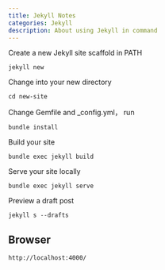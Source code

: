 ```yaml
---
title: Jekyll Notes
categories: Jekyll
description: About using Jekyll in command
---
```


Create a new Jekyll site scaffold in PATH

```
jekyll new
```

Change into your new directory

```
cd new-site
```

Change Gemfile and _config.yml，  run

```
bundle install
```

<!-- more -->

Build your site

```
bundle exec jekyll build
```

Serve your site locally

```
bundle exec jekyll serve
```

Preview a draft post

```
jekyll s --drafts
```

## Browser

```
http://localhost:4000/
```